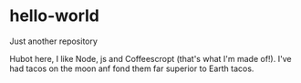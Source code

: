# hello-world
Just another repository

Hubot here, I like Node, js and Coffeescropt (that's what I'm made of!).
I've had tacos on the moon anf fond them far superior to Earth tacos.

